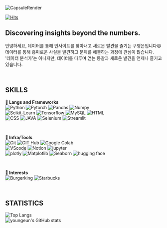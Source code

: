 ![CapsuleRender](https://capsule-render.vercel.app/api?type=waving&height=300&color=gradient&text=Hi,%20I'm%20Youngeun&textBg=false&fontSize=60)

[![Hits](https://hits.seeyoufarm.com/api/count/incr/badge.svg?url=https%3A%2F%2Fgithub.com%2Fyoungeunkoo%2Fhit-counter&count_bg=%237BB1EE&title_bg=%23656363&icon=&icon_color=%237CB8E4&title=%EB%B0%A9%EB%AC%B8%EC%9E%90%EC%88%98&edge_flat=false)](https://hits.seeyoufarm.com)

## Discovering insights beyond the numbers.
안녕하세요, 데이터를 통해 인사이트를 찾아내고 새로운 발견을 즐기는 구영은입니다😄 <br>
데이터를 통해 흥미로운 사실을 발견하고 문제를 해결하는 과정에 관심이 많습니다. <br>
'데이터 분석가'는 아니지만, 데이터를 다루며 얻는 통찰과 새로운 발견을 언제나 즐기고 있습니다. <br>


<br>

## SKILLS
**🌱 Langs and Frameworks**  
![Python](https://img.shields.io/badge/python-3776AB?style=for-the-badge&logo=python&logoColor=white)
![Pytorch](https://img.shields.io/badge/pytorch-EE4C2C?style=for-the-badge&logo=pytorch&logoColor=white)
![Pandas](https://img.shields.io/badge/pandas-150458?style=for-the-badge&logo=pandas&logoColor=white)
![Numpy](https://img.shields.io/badge/numpy-013243?style=for-the-badge&logo=numpy&logoColor=white)<br>
![Scikit-Learn](https://img.shields.io/badge/scikitlearn-F7931E?style=for-the-badge&logo=scikitlearn&logoColor=white)
![Tensorflow](https://img.shields.io/badge/tensorflow-FF6F00?style=for-the-badge&logo=tensorflow&logoColor=white)
![MySQL](https://img.shields.io/badge/mysql-4479A1?style=for-the-badge&logo=mysql&logoColor=white)
![HTML](https://img.shields.io/badge/html5-E34F26?style=for-the-badge&logo=html5&logoColor=white) <br>
![CSS](https://img.shields.io/badge/css3-1572B6?style=for-the-badge&logo=css3&logoColor=white)
![JAVA](https://img.shields.io/badge/JAVA-000000?style=for-the-badge&logo=openjdk&logoColor=white)
![Selenium](https://img.shields.io/badge/selenium-43B02A?style=for-the-badge&logo=selenium&logoColor=white)
![Streamlit](https://img.shields.io/badge/streamlit-FF4B4B?style=for-the-badge&logo=streamlit&logoColor=white)


<br>

**🌱 Infra/Tools**  
![Git](https://img.shields.io/badge/git-F05032?style=for-the-badge&logo=git&logoColor=white)
![GIT Hub](https://img.shields.io/badge/github-181717?style=for-the-badge&logo=github&logoColor=white)
![Google Colab](https://img.shields.io/badge/googlecolab-F9AB00?style=for-the-badge&logo=googlecolab&logoColor=white)<br>
![VScode](https://img.shields.io/badge/VSCODE-blue?style=for-the-badge&logoColor=white)
![Notion](https://img.shields.io/badge/notion-000000?style=for-the-badge&logo=notion&logoColor=white)
![jupyter](https://img.shields.io/badge/jupyter-F37626?style=for-the-badge&logo=jupyter&logoColor=white)<br>
![plotly](https://img.shields.io/badge/plotly-3F4F75?style=for-the-badge&logo=plotly&logoColor=white)
![Matplotlib](https://img.shields.io/badge/matplotlib-008080?style=for-the-badge&logo=matplotlib&logoColor=white)
![Seaborn](https://img.shields.io/badge/seaborn-3776AB?style=for-the-badge&logo=python&logoColor=white)
![hugging face](https://img.shields.io/badge/huggingface-FFD21E?style=for-the-badge&logo=huggingface&logoColor=white)

<br>

**🌱 Interests** <br>
![Burgerking](https://img.shields.io/badge/burgerking-D62300?style=for-the-badge&logo=burgerking&logoColor=white)
![Starbucks](https://img.shields.io/badge/starbucks-006241?style=for-the-badge&logo=starbucks&logoColor=white)



<br>

## STATISTICS
![Top Langs](https://github-readme-stats.vercel.app/api/top-langs/?username=youngeunkoo&layout=compact&bg_color=073B5A&text_color=FFFFFF&title_color=5CE500) <br>
![youngeun's GitHub stats](https://github-readme-stats.vercel.app/api?username=youngeunkoo&show_icons=true&theme=cobalt)

